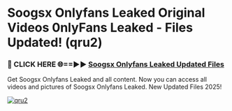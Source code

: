 # Soogsx Onlyfans Leaked Original Videos 0nlyFans Leaked - Files Updated! (qru2)

<h3>🔴 CLICK HERE 🌐==►► <a href="https://tinyurl.com/2jnfzry5" rel="nofollow">Soogsx Onlyfans Leaked Updated Files</a></h3>

Get Soogsx Onlyfans Leaked and all content. Now you can access all videos and pictures of Soogsx Onlyfans Leaked. New Updated Files 2025!

[![qru2](https://i.imgur.com/GyGTBgg.gif)](https://tinyurl.com/2jnfzry5)
